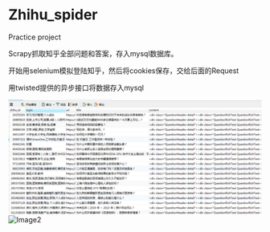 # Zhihu_spider
Practice project

Scrapy抓取知乎全部问题和答案，存入mysql数据库。

开始用selenium模拟登陆知乎，然后将cookies保存，交给后面的Request

用twisted提供的异步接口将数据存入mysql

![Image1](https://github.com/FrankYang3110/img-folder/blob/master/zhihu_question.png)
![Image2]()
